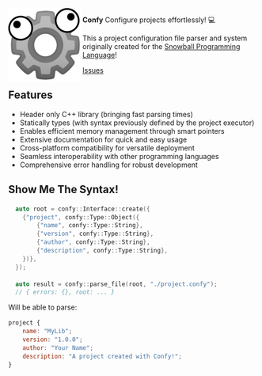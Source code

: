 
<img src="assets/logo.png" height="150" align="left"/>

**Confy**
Configure projects effortlessly! 💻

This a project configuration file parser and system originally created for the [Snowball Programming Language](https://github.com/snowball-lang)!

[Issues](https://github.com/mauro-balades/confy/issues)

## Features

* Header only C++ library (bringing fast parsing times)
* Statically types (with syntax previously defined by the project executor)
* Enables efficient memory management through smart pointers
* Extensive documentation for quick and easy usage
* Cross-platform compatibility for versatile deployment
* Seamless interoperability with other programming languages
* Comprehensive error handling for robust development

## Show Me The Syntax!

```c++
  auto root = confy::Interface::create({
    {"project", confy::Type::Object({
        {"name", confy::Type::String},
        {"version", confy::Type::String},
        {"author", confy::Type::String},
        {"description", confy::Type::String},
    })},
  });

  auto result = confy::parse_file(root, "./project.confy");
  // { errors: {}, root: ... }
```

Will be able to parse:

```js
project {
    name: "MyLib";
    version: "1.0.0";
    author: "Your Name";
    description: "A project created with Confy!";
}
```
